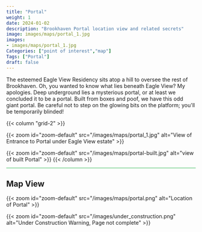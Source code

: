 ```yaml
---
title: "Portal"
weight: 1
date: 2024-01-02
description: "Brookhaven Portal location view and related secrets"
image: images/maps/portal_1.jpg
images:
- images/maps/portal_1.jpg
Categories: ["point of interest","map"]
Tags: ["Portal"]
draft: false
--- 
```



The esteemed Eagle View Residency sits atop a hill to oversee the rest of Brookhaven. Oh, you wanted to know what lies beneath Eagle View? My apologies. Deep underground lies a mysterious portal, or at least we concluded it to be a portal. Built from boxes and poof, we have this odd giant portal. Be careful not to step on the glowing bits on the platform; you'll be temporarily blinded!

{{< column "grid-2" >}}

{{< zoom id="zoom-default" src="/images/maps/portal_1.jpg" alt="View of Entrance to Portal under Eagle View estate" >}}

{{< zoom id="zoom-default" src="/images/maps/portal-built.jpg" alt="view of built Portal" >}}
{{< /column >}}


<hr style="background-color: #28b44c" size=8>

## Map View

{{< zoom id="zoom-default" src="/images/maps/portal.png" alt="Location of Portal" >}}

{{< zoom id="zoom-default" src="/images/under_construction.png" alt="Under Construction Warning, Page not complete" >}}

<!-- <hr style="background-color: #28b44c" size=8>

### Related CaseBook Items

- [URL](/)

<hr style="background-color: #28b44c" size=8>

### Related Quests

- [URL](/) -->